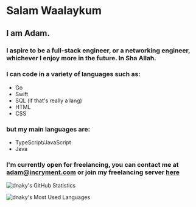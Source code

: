 # Salam Waalaykum
## I am Adam.
### I aspire to be a full-stack engineer, or a networking engineer, whichever I enjoy more in the future. In Sha Allah.
### I can code in a variety of languages such as:
- Go
- Swift
- SQL (if that's really a lang)
- HTML
- CSS
### but my main languages are: 
- TypeScript/JavaScript
- Java

### I'm currently open for freelancing, you can contact me at **adam@incryment.com** or join my freelancing server [here](https://incryment.com/discord)

![dnaky's GitHub Statistics](https://github-readme-stats.vercel.app/api?username=dnaky&count_private=true&title_color=fcbf49&text_color=eae2b7&bg_color=2f3e46&hide_border=true&border_radius=3)

![dnaky's Most Used Languages](https://github-readme-stats.vercel.app/api/top-langs/?username=dnaky&layout=compact&count_private=true&title_color=fcbf49&text_color=eae2b7&bg_color=2f3e46&hide_border=true&border_radius=3)

